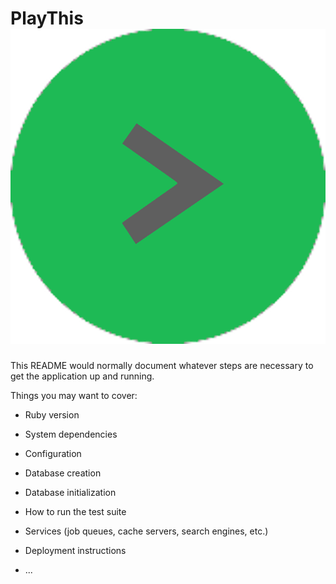# PlayThis ![PlayThis logo](https://github.com/khan-c/PlayThis/blob/master/app/assets/images/logo-green.png)


This README would normally document whatever steps are necessary to get the
application up and running.

Things you may want to cover:

* Ruby version

* System dependencies

* Configuration

* Database creation

* Database initialization

* How to run the test suite

* Services (job queues, cache servers, search engines, etc.)

* Deployment instructions

* ...
